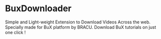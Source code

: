 # BuxDownloader
Simple and Light-weight Extension to Download Videos Across the web. Specially made for BuX platform by BRACU.
Download BuX tutorials on just one click !
